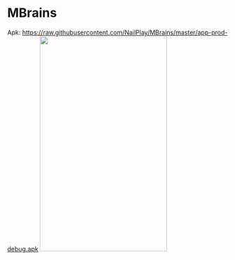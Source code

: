 # MBrains
Apk: https://raw.githubusercontent.com/NailPlay/MBrains/master/app-prod-debug.apk
<img src="https://raw.githubusercontent.com/NailPlay/MBrains/master/MBrains.gif" width="290" height="490" >



